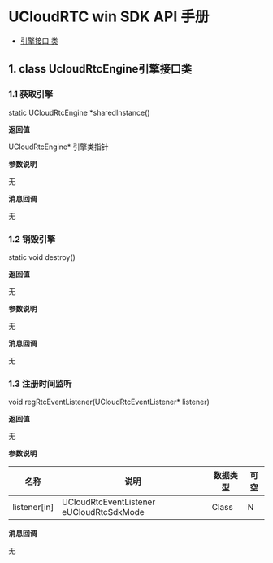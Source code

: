 # UCloudRTC win SDK API 手册

* [引擎接口 类](#class)

<a name='class'></a>

## 1. class UcloudRtcEngine引擎接口类

### 1.1  获取引擎

static UCloudRtcEngine *sharedInstance()

**返回值**

UCloudRtcEngine* 引擎类指针

**参数说明**    

无

**消息回调**

无

### 1.2  销毁引擎

static void destroy()

**返回值**

无

**参数说明**    

无

**消息回调**

无

### 1.3  注册时间监听

void regRtcEventListener(UCloudRtcEventListener* listener)

**返回值** 

无

**参数说明**    

| 名称    | 说明 | 数据类型 | 可空 |
| -| -| -| -|
|  listener[in]   | UCloudRtcEventListener eUCloudRtcSdkMode     | Class | N |

**消息回调**

无
